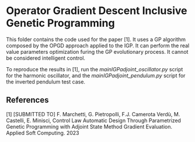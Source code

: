 # Operator Gradient Descent Inclusive Genetic Programming

This folder contains the code used for the paper [1]. It uses a GP algorithm composed by the OPGD approach applied to the IGP. 
It can perform the real value parameters optimization furing the GP evolutionary process. It cannot be considered 
intelligent control.

To reproduce the results in [1], run the *mainIGPadjoint_oscillator.py* script for the harmonic oscillator, and the 
*mainIGPadjoint_pendulum.py* script for the inverted pendulum test case.


## References

[1] [SUBMITTED TO] F. Marchetti, G. Pietropolli, F.J. Camerota Verdù, M. Castelli, E. Minisci, Control Law Automatic Design Through Parametrized Genetic Programming with Adjoint State Method Gradient Evaluation. Applied Soft Computing. 2023